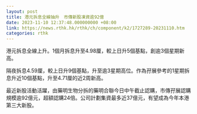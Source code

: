 ```yaml
---
layout: post
title: 港元拆息全線抽升　市傳新股凍資逾92億
date: 2023-11-10 12:37:48.000000000 +08:00
link: https://news.rthk.hk/rthk/ch/component/k2/1727289-20231110.htm
categories: rthk
---
```


港元拆息全線上升。1個月拆息升至4.98厘，較上日升5個基點，創逾3個星期新高。

隔夜拆息4.59厘，較上日升9個基點，升至逾3星期高位。作為孖展參考的1星期拆息升近10個基點，升至4.71厘的近2周新高。

最近新股活動活躍，由藥明生物分拆的藥明合聯今日中午截止認購，市傳孖展認購規模逾92億元，超額認購24倍。公司計劃集資最多近37億元，有望成為今年本港第三大新股。
